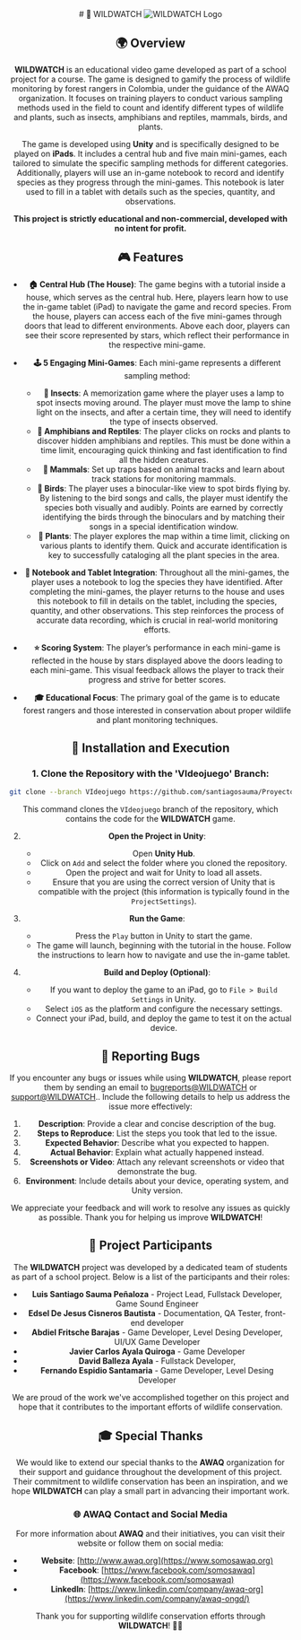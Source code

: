 <div style="text-align: center;">
  # 🦅 WILDWATCH

  <img src="https://github.com/santiagosauma/Proyecto-AWAQ---MIDAS/blob/main/VideoGame/Assets/Config%20Scenes/MenuConfig/Images/WildWatch_logo_pixel_art_transparent_background.png?raw=true" alt="WILDWATCH Logo" />

## 🌍 Overview

**WILDWATCH** is an educational video game developed as part of a school project for a course. The game is designed to gamify the process of wildlife monitoring by forest rangers in Colombia, under the guidance of the AWAQ organization. It focuses on training players to conduct various sampling methods used in the field to count and identify different types of wildlife and plants, such as insects, amphibians and reptiles, mammals, birds, and plants.

The game is developed using **Unity** and is specifically designed to be played on **iPads**. It includes a central hub and five main mini-games, each tailored to simulate the specific sampling methods for different categories. Additionally, players will use an in-game notebook to record and identify species as they progress through the mini-games. This notebook is later used to fill in a tablet with details such as the species, quantity, and observations.

**This project is strictly educational and non-commercial, developed with no intent for profit.** 

## 🎮 Features

- **🏠 Central Hub (The House)**: The game begins with a tutorial inside a house, which serves as the central hub. Here, players learn how to use the in-game tablet (iPad) to navigate the game and record species. From the house, players can access each of the five mini-games through doors that lead to different environments. Above each door, players can see their score represented by stars, which reflect their performance in the respective mini-game.

- **🕹️ 5 Engaging Mini-Games**: Each mini-game represents a different sampling method:

  - **🐜 Insects**: A memorization game where the player uses a lamp to spot insects moving around. The player must move the lamp to shine light on the insects, and after a certain time, they will need to identify the type of insects observed.
  - **🐸 Amphibians and Reptiles**: The player clicks on rocks and plants to discover hidden amphibians and reptiles. This must be done within a time limit, encouraging quick thinking and fast identification to find all the hidden creatures.
  - **🦝 Mammals**: Set up traps based on animal tracks and learn about track stations for monitoring mammals.
  - **🦜 Birds**: The player uses a binocular-like view to spot birds flying by. By listening to the bird songs and calls, the player must identify the species both visually and audibly. Points are earned by correctly identifying the birds through the binoculars and by matching their songs in a special identification window.
  - **🌱 Plants**: The player explores the map within a time limit, clicking on various plants to identify them. Quick and accurate identification is key to successfully cataloging all the plant species in the area.

- **📒 Notebook and Tablet Integration**: Throughout all the mini-games, the player uses a notebook to log the species they have identified. After completing the mini-games, the player returns to the house and uses this notebook to fill in details on the tablet, including the species, quantity, and other observations. This step reinforces the process of accurate data recording, which is crucial in real-world monitoring efforts.

- **⭐ Scoring System**: The player’s performance in each mini-game is reflected in the house by stars displayed above the doors leading to each mini-game. This visual feedback allows the player to track their progress and strive for better scores.

- **🎓 Educational Focus**: The primary goal of the game is to educate forest rangers and those interested in conservation about proper wildlife and plant monitoring techniques.

## 🚀 Installation and Execution

### 1. **Clone the Repository with the 'VIdeojuego' Branch**:

```bash
git clone --branch VIdeojuego https://github.com/santiagosauma/Proyecto-AWAQ---MIDAS.git
```

This command clones the `VIdeojuego` branch of the repository, which contains the code for the **WILDWATCH** game.

2. **Open the Project in Unity**:

   - Open **Unity Hub**.
   - Click on `Add` and select the folder where you cloned the repository.
   - Open the project and wait for Unity to load all assets.
   - Ensure that you are using the correct version of Unity that is compatible with the project (this information is typically found in the `ProjectSettings`).

3. **Run the Game**:

   - Press the `Play` button in Unity to start the game.
   - The game will launch, beginning with the tutorial in the house. Follow the instructions to learn how to navigate and use the in-game tablet.

4. **Build and Deploy (Optional)**:
   - If you want to deploy the game to an iPad, go to `File > Build Settings` in Unity.
   - Select `iOS` as the platform and configure the necessary settings.
   - Connect your iPad, build, and deploy the game to test it on the actual device.

## 🐛 Reporting Bugs

If you encounter any bugs or issues while using **WILDWATCH**, please report them by sending an email to [bugreports@WILDWATCH](mailto:A01234933@tec.mx) or [support@WILDWATCH](mailto:A00836418@tec.mx).. Include the following details to help us address the issue more effectively:

1. **Description**: Provide a clear and concise description of the bug.
2. **Steps to Reproduce**: List the steps you took that led to the issue.
3. **Expected Behavior**: Describe what you expected to happen.
4. **Actual Behavior**: Explain what actually happened instead.
5. **Screenshots or Video**: Attach any relevant screenshots or video that demonstrate the bug.
6. **Environment**: Include details about your device, operating system, and Unity version.

We appreciate your feedback and will work to resolve any issues as quickly as possible. Thank you for helping us improve **WILDWATCH**!

## 👥 Project Participants

The **WILDWATCH** project was developed by a dedicated team of students as part of a school project. Below is a list of the participants and their roles:

- **Luis Santiago Sauma Peñaloza** - Project Lead, Fullstack Developer, Game Sound Engineer
- **Edsel De Jesus Cisneros Bautista** - Documentation, QA Tester, front-end developer
- **Abdiel Fritsche Barajas** - Game Developer, Level Desing Developer, UI/UX Game Developer
- **Javier Carlos Ayala Quiroga** - Game Developer
- **David Balleza Ayala** - Fullstack Developer,
- **Fernando Espidio Santamaria** - Game Developer, Level Desing Developer

We are proud of the work we've accomplished together on this project and hope that it contributes to the important efforts of wildlife conservation.

## 🎓 Special Thanks

We would like to extend our special thanks to the **AWAQ** organization for their support and guidance throughout the development of this project. Their commitment to wildlife conservation has been an inspiration, and we hope **WILDWATCH** can play a small part in advancing their important work.

### 🌐 AWAQ Contact and Social Media

For more information about **AWAQ** and their initiatives, you can visit their website or follow them on social media:

- **Website**: [http://www.awaq.org](https://www.somosawaq.org)
- **Facebook**: [https://www.facebook.com/somosawaq](https://www.facebook.com/somosawaq)
- **LinkedIn**: [https://www.linkedin.com/company/awaq-org](https://www.linkedin.com/company/awaq-ongd/)

Thank you for supporting wildlife conservation efforts through **WILDWATCH**! 🌿🦉

</div>
